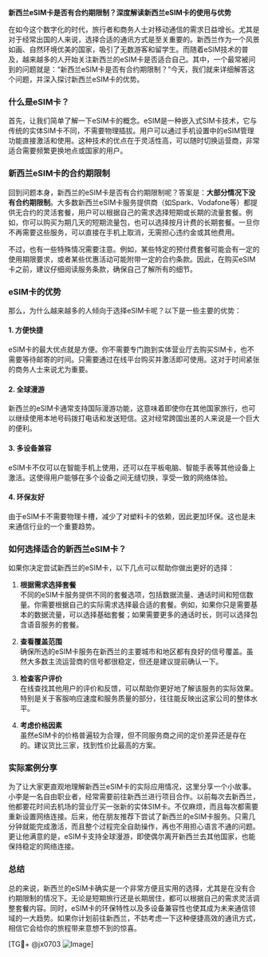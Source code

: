 **新西兰eSIM卡是否有合约期限制？深度解读新西兰eSIM卡的使用与优势**

在如今这个数字化的时代，旅行者和商务人士对移动通信的需求日益增长。尤其是对于经常出国的人来说，选择合适的通讯方式是至关重要的。新西兰作为一个风景如画、自然环境优美的国家，吸引了无数游客和留学生。而随着eSIM技术的普及，越来越多的人开始关注新西兰的eSIM卡是否适合自己。其中，一个最常被问到的问题就是：“新西兰eSIM卡是否有合约期限制？”今天，我们就来详细解答这个问题，并深入探讨新西兰eSIM卡的优势。

### 什么是eSIM卡？

首先，让我们简单了解一下eSIM卡的概念。eSIM是一种嵌入式SIM卡技术，它与传统的实体SIM卡不同，不需要物理插拔。用户可以通过手机设置中的eSIM管理功能直接激活和使用。这种技术的优点在于灵活性高，可以随时切换运营商，非常适合需要频繁更换地点或国家的用户。

### 新西兰eSIM卡的合约期限制

回到问题本身，新西兰的eSIM卡是否有合约期限制呢？答案是：**大部分情况下没有合约期限制**。大多数新西兰eSIM卡服务提供商（如Spark、Vodafone等）都提供无合约的灵活套餐，用户可以根据自己的需求选择短期或长期的流量套餐。例如，你可以购买为期几天的短期流量包，也可以选择按月计费的长期套餐。一旦你不再需要这些服务，可以直接在手机上取消，无需担心违约金或其他费用。

不过，也有一些特殊情况需要注意。例如，某些特定的预付费套餐可能会有一定的使用期限要求，或者某些优惠活动可能附带一定的合约条款。因此，在购买eSIM卡之前，建议仔细阅读服务条款，确保自己了解所有的细节。

### eSIM卡的优势

那么，为什么越来越多的人倾向于选择eSIM卡呢？以下是一些主要的优势：

#### 1. **方便快捷**
eSIM卡的最大优点就是方便。你不需要专门跑到实体营业厅去购买SIM卡，也不需要等待邮寄的时间。只需要通过在线平台购买并激活即可使用。这对于时间紧张的商务人士来说尤为重要。

#### 2. **全球漫游**
新西兰的eSIM卡通常支持国际漫游功能，这意味着即使你在其他国家旅行，也可以继续使用本地号码拨打电话和发送短信。这对经常跨国出差的人来说是一个巨大的便利。

#### 3. **多设备兼容**
eSIM卡不仅可以在智能手机上使用，还可以在平板电脑、智能手表等其他设备上激活。这使得用户能够在多个设备之间无缝切换，享受一致的网络体验。

#### 4. **环保友好**
由于eSIM卡不需要物理卡槽，减少了对塑料卡的依赖，因此更加环保。这也是未来通信行业的一个重要趋势。

### 如何选择适合的新西兰eSIM卡？

如果你决定尝试新西兰的eSIM卡，以下几点可以帮助你做出更好的选择：

1. **根据需求选择套餐**  
   不同的eSIM卡服务提供不同的套餐选项，包括数据流量、通话时间和短信数量。你需要根据自己的实际需求选择最合适的套餐。例如，如果你只是需要基本的数据流量，可以选择基础套餐；如果需要更多的通话时长，则可以选择包含语音服务的套餐。

2. **查看覆盖范围**  
   确保所选的eSIM卡服务在新西兰的主要城市和地区都有良好的信号覆盖。虽然大多数主流运营商的信号都很稳定，但还是建议提前确认一下。

3. **检查客户评价**  
   在线查找其他用户的评价和反馈，可以帮助你更好地了解该服务的实际效果。特别是关于客服响应速度和服务质量的部分，往往能反映出这家公司的整体水平。

4. **考虑价格因素**  
   虽然eSIM卡的价格普遍较为合理，但不同服务商之间的定价差异还是存在的。建议货比三家，找到性价比最高的方案。

### 实际案例分享

为了让大家更直观地理解新西兰eSIM卡的实际应用情况，这里分享一个小故事。小李是一名自由职业者，经常需要前往新西兰进行项目合作。以前每次去新西兰，他都要花时间去机场的营业厅买一张新的实体SIM卡。不仅麻烦，而且每次都需要重新设置网络连接。后来，他在朋友推荐下尝试了新西兰的eSIM卡服务。只需几分钟就能完成激活，而且整个过程完全自助操作，再也不用担心语言不通的问题。更让他满意的是，eSIM卡支持全球漫游，即使偶尔离开新西兰去其他国家，也能保持稳定的网络连接。

### 总结

总的来说，新西兰的eSIM卡确实是一个非常方便且实用的选择，尤其是在没有合约期限制的情况下。无论是短期旅行还是长期居住，都可以根据自己的需求灵活调整套餐内容。同时，eSIM卡的环保特性以及多设备兼容性也使其成为未来通信领域的一大趋势。如果你计划前往新西兰，不妨考虑一下这种便捷高效的通讯方式，相信它会给你的旅程带来意想不到的惊喜。

[TG💪+ @jx0703 ![Image](https://github.com/user-attachments/assets/dbca1d08-cadb-493c-b0ec-ad6f7a83f270)]